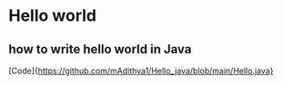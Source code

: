 # Hello world
## how to write hello world in Java
[Code]{https://github.com/mAdithya1/Hello_java/blob/main/Hello.java}
